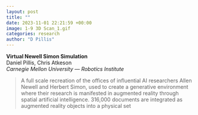 ```yaml
---
layout: post
title: ""
date: 2023-11-01 22:21:59 +00:00
image: 1-9 3D Scan_1.gif
categories: research
author: "D Pillis"
---
```


**Virtual Newell Simon Simulation**  
Daniel Pillis, Chris Atkeson  
*Carnegie Mellon University — Robotics Institute*

<blockquote> <p>A full scale recreation of the offices of influential AI researchers Allen Newell and Herbert Simon, used to create a generative environment where their research is manifested in augmented reality through spatial artificial intelligence. 316,000 documents are integrated as augmented reality objects into a physical set
 </p> </blockquote>
